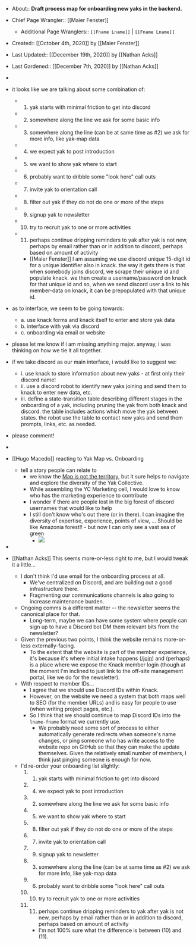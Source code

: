- About:: __Draft process map for onboarding new yaks in the backend.__
- Chief Page Wrangler:: [[Maier Fenster]]
    - Additional Page Wranglers:: `[[Fname Lname]]` | `[[Fname Lname]]`
- Created:: [[October 4th, 2020]] by [[Maier Fenster]]
- Last Updated:: [[December 19th, 2020]] by [[Nathan Acks]]
- Last Gardened:: [[December 7th, 2020]] by [[Nathan Acks]]
- 
- it looks like we are talking about some combination of:
  
    - 1. yak starts with minimal friction to get into discord
    - 2. somewhere along the line we ask for some basic info
      
    - 3. somewhere along the line (can be at same time as #2) we ask for more info, like yak-map data
    - 4. we expect yak to post introduction
    - 5. we want to show yak where to start
    - 6. probably want to dribble some "look here" call outs
    - 7. invite yak to orientation call
    - 8. filter out yak if they do not do one or more of the steps
    - 9. signup yak to newsletter
    - 10. try to recruit yak to one or more activities
    - 11. perhaps continue dripping reminders to yak after yak is not new, perhaps by email rather than or in addition to discord, perhaps based on amount of activity
        - [[Maier Fenster]] I am assuming we use discord unique 15-digit id for a unique identifier also in knack. the way it gets there is that when somebody joins discord, we scrape their unique id and populate knack. we then create a username/password on knack for that unique id and so, when we send discord user a link to his member-data on knack, it can be prepopulated with that unique id. 
- as to interface, we seem to be going towards:
    - a. use knack forms and knack itself to enter and store yak data
    - b. interface with yak via discord
    - c. onboarding via email or website
- please let me know if i am missing anything major.
  anyway, i was thinking on how we tie it all together.
- if we take discord as our main interface, i would like to suggest we: 
  
    - i. use knack to store information about new yaks - at first only their discord name!
    - ii. use a discord robot to identify new yaks joining and send them to knack to enter new data, etc.
    - iii. define a state-transition table describing different stages in the onboarding of a yak, including  pruning the yak from both knack and discord. the table includes actions which move the yak between states. the robot use the table to contact new yaks and send them prompts, links, etc. as needed.
- please comment!
- 
- [[Hugo Macedo]] reacting to Yak Map vs. Onboarding 
    - tell a story people can relate to
        - we know the [Map is not the territory](https://en.wikipedia.org/wiki/Map%E2%80%93territory_relation#%22A_map_is_not_the_territory%22), but it sure helps to navigate and explore the diversity of the Yak Collective. 
        - While assembling the YC Marketing cell, I would love to know who has the marketing experience to contribute
        - I wonder if there are people lost in the big forest of discord usernames that would like to help
        - I still don't know who's out there (or in there). I can imagine the diversity of expertise, experience, points of view, ...  Should be like Amazonia forest!! - but now I can only see a vast sea of green 
            - ![](https://s3-us-west-1.amazonaws.com/contentlab.studiod/getty/98f3a9c4d5774269baac0f5d9358b27c)
- 
- [[Nathan Acks]] This seems more-or-less right to me, but I would tweak it a little...
    - I don't think I'd use email for the onboarding process at all.
        - We've centralized on Discord, and are building out a good infrastructure there.
        - Fragmenting our communications channels is also going to increase maintenance burden.
    - Ongoing comms is a different matter -- the newsletter seems the canonical place for that.
        - Long-term, maybe we can have some system where people can sign up to have a Discord bot DM them relevant bits from the newsletter?
    - Given the previous two points, I think the website remains more-or-less externally-facing.
        - To the extent that the website is part of the member experience, it's because it's where initial intake happens ([/join](https://www.yakcollective.org/join/)) and (perhaps) is a place where we expose the Knack member login (though at the moment I'm inclined to just link to the off-site management portal, like we do for the newsletter).
    - With respect to member IDs...
        - I agree that we should use Discord IDs within Knack.
        - However, on the website we need a system that both maps well to SEO (for the member URLs) and is easy for people to use (when writing project pages, etc.).
        - So I think that we should continue to map Discord IDs into the `lname-fname` format we currently use.
            - We probably need some sort of process to either automatically generate redirects when someone's name changes, or ping someone who has write access to the website repo on GitHub so that they can make the update themselves. Given the relatively small number of members, I think just pinging someone is enough for now.
    - I'd re-order your onboarding list slightly:
        1. 1. yak starts with minimal friction to get into discord
        2. 4. we expect yak to post introduction
        3. 2. somewhere along the line we ask for some basic info
           
        4. 5. we want to show yak where to start
        5. 8. filter out yak if they do not do one or more of the steps
        6. 7. invite yak to orientation call
        7. 9. signup yak to newsletter
        8. 3. somewhere along the line (can be at same time as #2) we ask for more info, like yak-map data
        9. 6. probably want to dribble some "look here" call outs
        10. 10. try to recruit yak to one or more activities
        11. 11. perhaps continue dripping reminders to yak after yak is not new, perhaps by email rather than or in addition to discord, perhaps based on amount of activity
            - I'm not 100% sure what the difference is between (10) and (11).
